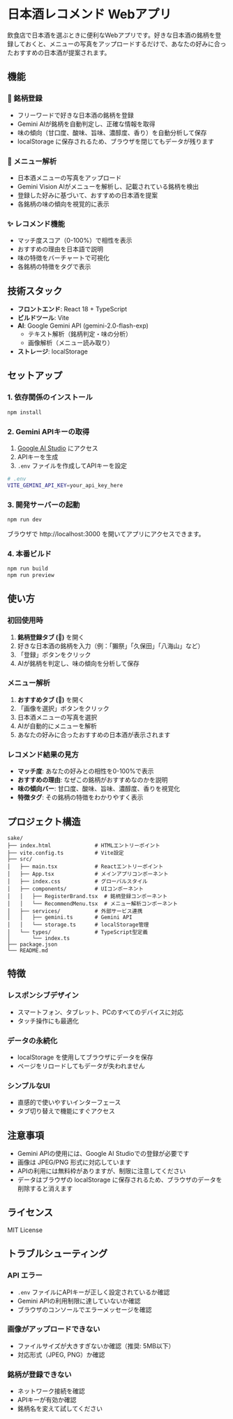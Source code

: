 # 日本酒レコメンド Webアプリ

飲食店で日本酒を選ぶときに便利なWebアプリです。好きな日本酒の銘柄を登録しておくと、メニューの写真をアップロードするだけで、あなたの好みに合ったおすすめの日本酒が提案されます。

## 機能

### 📝 銘柄登録
- フリーワードで好きな日本酒の銘柄を登録
- Gemini AIが銘柄を自動判定し、正確な情報を取得
- 味の傾向（甘口度、酸味、旨味、濃醇度、香り）を自動分析して保存
- localStorage に保存されるため、ブラウザを閉じてもデータが残ります

### 📸 メニュー解析
- 日本酒メニューの写真をアップロード
- Gemini Vision AIがメニューを解析し、記載されている銘柄を検出
- 登録した好みに基づいて、おすすめの日本酒を提案
- 各銘柄の味の傾向を視覚的に表示

### ✨ レコメンド機能
- マッチ度スコア（0-100%）で相性を表示
- おすすめの理由を日本語で説明
- 味の特徴をバーチャートで可視化
- 各銘柄の特徴をタグで表示

## 技術スタック

- **フロントエンド**: React 18 + TypeScript
- **ビルドツール**: Vite
- **AI**: Google Gemini API (gemini-2.0-flash-exp)
  - テキスト解析（銘柄判定・味の分析）
  - 画像解析（メニュー読み取り）
- **ストレージ**: localStorage

## セットアップ

### 1. 依存関係のインストール

```bash
npm install
```

### 2. Gemini APIキーの取得

1. [Google AI Studio](https://aistudio.google.com/app/apikey) にアクセス
2. APIキーを生成
3. `.env` ファイルを作成してAPIキーを設定

```bash
# .env
VITE_GEMINI_API_KEY=your_api_key_here
```

### 3. 開発サーバーの起動

```bash
npm run dev
```

ブラウザで http://localhost:3000 を開いてアプリにアクセスできます。

### 4. 本番ビルド

```bash
npm run build
npm run preview
```

## 使い方

### 初回使用時

1. **銘柄登録タブ (🍶)** を開く
2. 好きな日本酒の銘柄を入力（例：「獺祭」「久保田」「八海山」など）
3. 「登録」ボタンをクリック
4. AIが銘柄を判定し、味の傾向を分析して保存

### メニュー解析

1. **おすすめタブ (📸)** を開く
2. 「画像を選択」ボタンをクリック
3. 日本酒メニューの写真を選択
4. AIが自動的にメニューを解析
5. あなたの好みに合ったおすすめの日本酒が表示されます

### レコメンド結果の見方

- **マッチ度**: あなたの好みとの相性を0-100%で表示
- **おすすめの理由**: なぜこの銘柄がおすすめなのかを説明
- **味の傾向バー**: 甘口度、酸味、旨味、濃醇度、香りを視覚化
- **特徴タグ**: その銘柄の特徴をわかりやすく表示

## プロジェクト構造

```
sake/
├── index.html              # HTMLエントリーポイント
├── vite.config.ts          # Vite設定
├── src/
│   ├── main.tsx            # Reactエントリーポイント
│   ├── App.tsx             # メインアプリコンポーネント
│   ├── index.css           # グローバルスタイル
│   ├── components/         # UIコンポーネント
│   │   ├── RegisterBrand.tsx  # 銘柄登録コンポーネント
│   │   └── RecommendMenu.tsx  # メニュー解析コンポーネント
│   ├── services/           # 外部サービス連携
│   │   ├── gemini.ts       # Gemini API
│   │   └── storage.ts      # localStorage管理
│   └── types/              # TypeScript型定義
│       └── index.ts
├── package.json
└── README.md
```

## 特徴

### レスポンシブデザイン
- スマートフォン、タブレット、PCのすべてのデバイスに対応
- タッチ操作にも最適化

### データの永続化
- localStorage を使用してブラウザにデータを保存
- ページをリロードしてもデータが失われません

### シンプルなUI
- 直感的で使いやすいインターフェース
- タブ切り替えで機能にすぐアクセス

## 注意事項

- Gemini APIの使用には、Google AI Studioでの登録が必要です
- 画像は JPEG/PNG 形式に対応しています
- APIの利用には無料枠がありますが、制限に注意してください
- データはブラウザの localStorage に保存されるため、ブラウザのデータを削除すると消えます

## ライセンス

MIT License

## トラブルシューティング

### API エラー
- `.env` ファイルにAPIキーが正しく設定されているか確認
- Gemini APIの利用制限に達していないか確認
- ブラウザのコンソールでエラーメッセージを確認

### 画像がアップロードできない
- ファイルサイズが大きすぎないか確認（推奨: 5MB以下）
- 対応形式（JPEG, PNG）か確認

### 銘柄が登録できない
- ネットワーク接続を確認
- APIキーが有効か確認
- 銘柄名を変えて試してください
